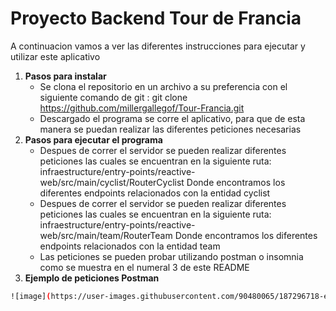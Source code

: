 <h1>Proyecto Backend Tour de Francia</h1>
    <p>A continuacion vamos a ver las diferentes instrucciones para ejecutar y utilizar este aplicativo</p>


1. **Pasos para instalar**
            <ul>
                <li>Se clona el repositorio en un archivo a su preferencia con el siguiente comando de git :
                    git clone https://github.com/millergallegof/Tour-Francia.git
                </li>
                <li>Descargado el programa se corre el aplicativo, para que de esta manera se puedan realizar las diferentes peticiones necesarias
                </li>
            </ul>
        </li>
2. **Pasos para ejecutar el programa**
            <ul>
                <li>Despues de correr el servidor se pueden realizar diferentes peticiones las cuales se encuentran en la siguiente ruta:
                infraestructure/entry-points/reactive-web/src/main/cyclist/RouterCyclist
                Donde encontramos los diferentes endpoints relacionados con la entidad cyclist
                </li>
                <li>Despues de correr el servidor se pueden realizar diferentes peticiones las cuales se encuentran en la siguiente ruta:
                infraestructure/entry-points/reactive-web/src/main/team/RouterTeam
                Donde encontramos los diferentes endpoints relacionados con la entidad team
                    </li>
                <li>Las peticiones se pueden probar utilizando postman o insomnia como se muestra en el numeral 3 de este README </li>
            </ul>
3. **Ejemplo de peticiones Postman**
```sh
![image](https://user-images.githubusercontent.com/90480065/187296718-e4911798-bdba-4978-8636-370a032776c2.png)
```
